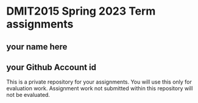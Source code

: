 # DMIT2015 Spring 2023 Term assignments

## your name here

## your Github Account id

This is a private repository for your assignments. 
You will use this only for evaluation work. 
Assignment work not submitted within this repository will not be evaluated.
